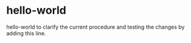 # hello-world
hello-world to clarify the current procedure
and testing the changes by adding this line.

